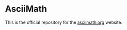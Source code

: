 # AsciiMath

This is the official repository for the [asciimath.org](http://asciimath.org) website.
